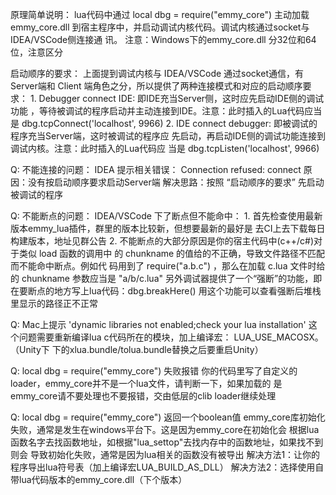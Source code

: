 原理简单说明：
	lua代码中通过 local dbg = require("emmy_core") 主动加载 emmy_core.dll
	到宿主程序中，并启动调试内核代码。调试内核通过socket与IDEA/VSCode侧连接通
	讯。
	注意：Windows下的emmy_core.dll 分32位和64位，注意区分

启动顺序的要求：
	上面提到调试内核与 IDEA/VSCode 通过socket通信，有 Server端和 Client
	端角色之分，所以提供了两种连接模式和对应的启动顺序要求：
	1. Debugger connect IDE: 即IDE充当Server侧，这时应先启动IDE侧的调试功能
		，等待被调试的程序启动并主动连接到IDE。注意：此时插入的Lua代码应当是
		dbg.tcpConnect('localhost', 9966)
	2. IDE connect debugger: 即被调试的程序充当Server端，这时被调试的程序应
		先启动，再启动IDE侧的调试功能连接到调试内核。注意：此时插入的Lua代码应
		当是 dbg.tcpListen('localhost', 9966)

Q: 不能连接的问题：
	IDEA 提示相关错误： Connection refused: connect
	原因：没有按启动顺序要求启动Server端
	解决思路：按照 “启动顺序的要求” 先启动被调试的程序

Q: 不能断点的问题：
	IDEA/VSCode 下了断点但不能命中：
	1. 首先检查使用最新版本emmy_lua插件，群里的版本比较新，但想要最新的最好是
		去CI上去下载每日构建版本，地址见群公告
	2. 不能断点的大部分原因是你的宿主代码中(c++/c#)对于类似 load 函数的调用中
		的 chunkname 的值给的不正确，导致文件路径不匹配而不能命中断点。例如代
		码用到了 require("a.b.c") ，那么在加载 c.lua 文件时给的 chunkname 
		参数应当是 "a/b/c.lua"
	另外调试器提供了一个“强断”的功能，即在要断点的地方写上lua代码：dbg.breakHere()
	用这个功能可以查看强断后堆栈里显示的路径正不正常

Q: Mac上提示 'dynamic libraries not enabled;check your lua installation'
	这个问题需要重新编译lua c代码所在的模块，加上编译宏： LUA_USE_MACOSX。（Unity下
		下的xlua.bundle/tolua.bundle替换之后要重启Unity）

Q: local dbg = require("emmy_core") 失败报错
	你的代码里写了自定义的loader，emmy_core并不是一个lua文件，请判断一下，如果加载的
	是emmy_core请不要处理也不要报错，交由低层的clib loader继续处理

Q: local dbg = require("emmy_core") 返回一个boolean值
	emmy_core库初始化失败，通常是发生在windows平台下。这是因为emmy_core在初始化会
	根据lua函数名字去找函数地址，如根据"lua_settop"去找内存中的函数地址，如果找不到则会
	导致初始化失败，通常是因为lua相关的函数没有被导出
	解决方法1：让你的程序导出lua符号表（加上编译宏LUA_BUILD_AS_DLL）
	解决方法2：选择使用自带lua代码版本的emmy_core.dll（下个版本）